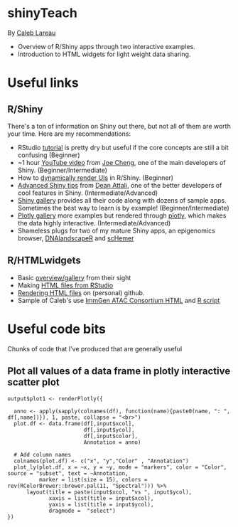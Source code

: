 # shinyTeach
By [Caleb Lareau](mailto:caleblareau@g.harvard.edu)

- Overview of R/Shiny apps through two interactive examples. 
- Introduction to HTML widgets for light weight data sharing.

# Useful links

## R/Shiny
There's a ton of information on Shiny out there, but not all of them are worth your time. Here are my recommendations:
- RStudio [tutorial](http://shiny.rstudio.com/tutorial/lesson1/) is pretty dry but useful if the core concepts are still a bit confusing (Beginner)
- ~1 hour [YouTube video](https://www.youtube.com/watch?v=Ido56dwDTg8) from [Joe Cheng](https://github.com/jcheng5), one of the main developers of Shiny. (Beginner/Intermediate)
- How to [dynamically render UIs](http://shiny.rstudio.com/articles/dynamic-ui.html) in R/Shiny. (Beginner)
- [Advanced Shiny tips](http://deanattali.com/blog/advanced-shiny-tips/) from [Dean Attali](http://deanattali.com/aboutme/), one of the better developers of cool features in Shiny. (Intermediate/Advanced)
- [Shiny gallery](http://shiny.rstudio.com/gallery/) provides all their code along with dozens of sample apps. Sometimes the best way to learn is by example! (Beginner/Intermediate)
- [Plotly gallery](https://plot.ly/r/shiny-gallery/) more examples but rendered through [plotly](https://plot.ly/), which makes the data highly interactive. (Intermediate/Advanced)
- Shameless plugs for two of my mature Shiny apps, an epigenomics browser, [DNAlandscapeR](http://dnalandscaper.aryeelab.org) and [scHemer](https://caleblareau.shinyapps.io/scHemer/)

## R/HTMLwidgets
- Basic [overview/gallery](http://www.htmlwidgets.org/) from their sight
- Making [HTML files from RStudio](https://support.rstudio.com/hc/en-us/articles/200552276-Creating-Notebooks-from-R-Scripts)
- [Rendering HTML files](http://stackoverflow.com/questions/8446218/how-to-see-an-html-page-on-github-as-a-normal-rendered-html-page-to-see-preview) on (personal) github. 
- Sample of Caleb's use [ImmGen ATAC Consortium HTML](https://github.com/buenrostrolab/ImmGen/blob/master/code/ImmGen_chromVar_04Oct.html) and [R script](https://github.com/buenrostrolab/ImmGen/blob/master/code/Immgen_chromVar.R)


# Useful code bits
Chunks of code that I've produced that are generally useful

## Plot all values of a data frame in plotly interactive scatter plot

```
output$plot1 <- renderPlotly({
  
  anno <- apply(sapply(colnames(df), function(name){paste0(name, ": ", df[,name])}), 1, paste, collapse = "<br>")
  plot.df <- data.frame(df[,input$xcol],
						df[,input$ycol],
						df[,input$color],
						Annotation = anno)
  
  # Add column names
  colnames(plot.df) <- c("x", "y","Color" , "Annotation")
  plot_ly(plot.df, x = ~x, y = ~y, mode = "markers", color = "Color", source = "subset", text = ~Annotation,
		  marker = list(size = 15), colors = rev(RColorBrewer::brewer.pal(11, "Spectral"))) %>%
	  layout(title = paste(input$xcol, "vs ", input$ycol),
			 xaxis = list(title = input$xcol),
			 yaxis = list(title = input$ycol),
			 dragmode =  "select")
})
```
